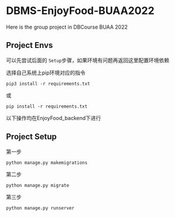 # DBMS-EnjoyFood-BUAA2022
Here is the group project in DBCourse BUAA 2022

## Project Envs
可以先尝试后面的 `Setup`步骤，如果环境有问题再返回这里配置环境依赖

选择自己系统上pip环境对应的指令

```shell
pip3 install -r requirements.txt
```
或
```shell
pip install -r requirements.txt
```

以下操作均在EnjoyFood_backend下进行

## Project Setup
第一步
```sh
python manage.py makemigrations
```
第二步
```shell
python manage.py migrate
```
第三步
```shell
python manage.py runserver
```
